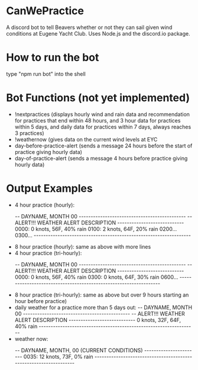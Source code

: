 # CanWePractice
A discord bot to tell Beavers whether or not they can sail given wind conditions at Eugene Yacht Club. Uses Node.js and the discord.io package.

# How to run the bot
type "npm run bot" into the shell

# Bot Functions (not yet implemented)
<ul>
<li>!nextpractices (displays hourly wind and rain data and recommendation for practices that end within 48 hours, and 3 hour data for practices within 5 days, and daily data for practices within 7 days, always reaches 3 practices)</li>
<li>!weathernow (gives data on the current wind levels at EYC</li>
<li>day-before-practice-alert (sends a message 24 hours before the start of practice giving hourly data)</li>
<li>day-of-practice-alert (sends a message 4 hours before practice giving hourly data)</li>
</ul>

# Output Examples
<ul>
<li>4 hour practice (hourly):

-- DAYNAME, MONTH 00 ---------------------------------------------
-- ALERT!!! WEATHER ALERT DESCRIPTION ----------------------------
0000: 0 knots, 56F, 40% rain
0100: 2 knots, 64F, 20% rain
0200...
0300...
------------------------------------------------------------------</li>
<li>8 hour practice (hourly): same as above with more lines</li>
<li>4 hour practice (tri-hourly): 

-- DAYNAME, MONTH 00 ---------------------------------------------
-- ALERT!!! WEATHER ALERT DESCRIPTION ----------------------------
0000: 0 knots, 56F, 40% rain
0300: 0 knots, 64F, 30% rain
0600...
------------------------------------------------------------------</li>
<li>8 hour practice (tri-hourly): same as above but over 9 hours starting an hour before practice)</li>
<li>daily weather for a practice more than 5 days out:
-- DAYNAME, MONTH 00 ---------------------------------------------
-- ALERT!!! WEATHER ALERT DESCRIPTION ----------------------------
0 knots, 32F, 64F, 40% rain
------------------------------------------------------------------</li>
<li>weather now:

-- DAYNAME, MONTH, 00 (CURRENT CONDITIONS) -----------------------
0035: 12 knots, 73F, 0% rain
------------------------------------------------------------------</li>